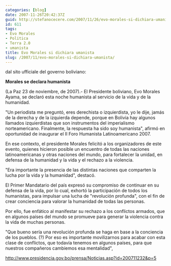 ```yaml
---
categories: [blog]
date: 2007-11-26T20:42:37Z
guid: http://stefanocecere.com/2007/11/26/evo-morales-si-dichiara-umanista/
id: 611
tags:
- Evo Morales
- Politica
- Terra 2.0
- umanista
title: Evo Morales si dichiara umanista
slug: /2007/11/evo-morales-si-dichiara-umanista/
---
```


dal sito ufficiale del governo boliviano:

**Morales se declara humanista**
  
(La Paz 23 de noviembre, de 2007).- El Presidente boliviano, Evo Morales Ayama, se declaró esta noche humanista al servicio de la vida y de la humanidad.
  
"Un periodista me preguntó, eres derechista o izquierdista, yo le dije, jamás de la derecha y de la izquierda depende, porque en Bolivia hay algunos llamados izquierdistas que son instrumentos del imperialismo norteamericano. Finalmente, la respuesta ha sido soy humanista", afirmó en oportunidad de inaugurar el II Foro Humanista Latinoamericano 2007.
  
En ese contexto, el presidente Morales felicitó a los organizadores de este evento, quienes hicieron posible un encuentro de todas las naciones latinoamericanas y otras naciones del mundo, para fortalecer la unidad, en defensa de la humanidad y la vida y el rechazo a la violencia.
  
"Era importante la presencia de las distintas naciones que comparten la lucha por la vida y la humanidad", destacó.
  
El Primer Mandatario del país expresó su compromiso de continuar en su defensa de la vida, por lo cual, exhortó la participación de todos los humanistas, para impulsar una lucha de "revolución profunda", con el fin de crear conciencia para valorar la humanidad de todas las personas.
  
Por ello, fue enfático al manifestar su rechazo a los conflictos armados, que en algunos países del mundo se promueve para generar la violencia contra la vida de muchas personas.
  
"Que bueno sería una revolución profunda se haga en base a la conciencia de los pueblos. (?) Por eso es importante movilizarnos para acabar con esta clase de conflictos, que todavía tenemos en algunos países, para que nuestros compañeros cambiemos esa mentalidad",

<http://www.presidencia.gov.bo/prensa/Noticias.asp?id=200711232&p=5>
